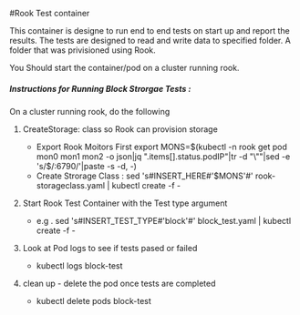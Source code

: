  #Rook Test container
 
 This container is designe to run end to end tests on start up and report the results.
 The tests are designed to read and write data to specified folder. A folder
 that was privisioned  using Rook.
  
 You Should start the container/pod on a cluster running rook.
 
 #####  Instructions for Running Block Strorgae Tests :
  On a cluster running rook, do the following
  1. CreateStorage:  class so Rook can provision storage
     *  Export Rook Moitors First
      export MONS=$(kubectl -n rook get pod mon0 mon1 mon2 -o json|jq ".items[].status.podIP"|tr -d "\""|sed -e 's/$/:6790/'|paste -s -d, -)
     * Create Strorage Class : 
       sed 's#INSERT_HERE#'$MONS'#' rook-storageclass.yaml | kubectl create -f -
     
  
  2. Start Rook Test Container with the Test type argument
     * e.g . sed 's#INSERT_TEST_TYPE#'block'#' block_test.yaml | kubectl create -f - 
  3. Look at Pod logs to see if tests pased or failed
     * kubectl logs block-test
  4. clean up  - delete the pod once tests are completed
     * kubectl delete pods block-test
 
